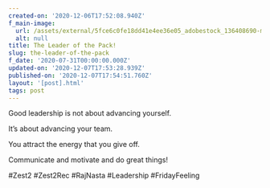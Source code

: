 ```yaml
---
created-on: '2020-12-06T17:52:08.940Z'
f_main-image:
  url: /assets/external/5fce6c0fe18dd41e4ee36e05_adobestock_136408690-min.jpeg
  alt: null
title: The Leader of the Pack!
slug: the-leader-of-the-pack
f_date: '2020-07-31T00:00:00.000Z'
updated-on: '2020-12-07T17:53:28.939Z'
published-on: '2020-12-07T17:54:51.760Z'
layout: '[post].html'
tags: post
---
```


Good leadership is not about advancing yourself.

It’s about advancing your team.

You attract the energy that you give off.

Communicate and motivate and do great things!

#Zest2 #Zest2Rec #RajNasta #Leadership #FridayFeeling
